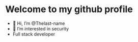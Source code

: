 # Welcome to my github profile

- 👋 Hi, I’m @Thelast-name
- 👀 I’m interested in security
- Full stack developer

<!---
Thelast-name/Thelast-name is a ✨ special ✨ repository because its `README.md` (this file) appears on your GitHub profile.
You can click the Preview link to take a look at your changes.
--->

